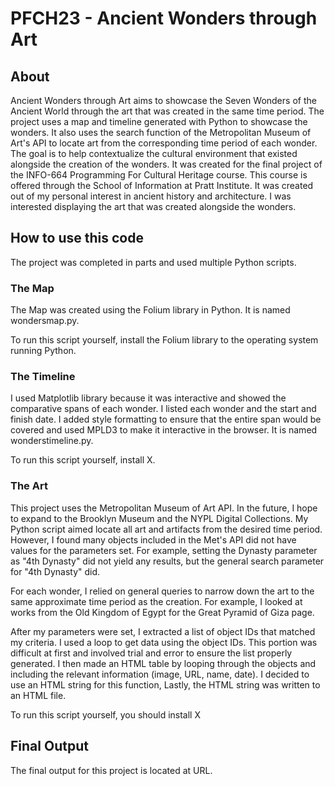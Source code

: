 # PFCH23 - Ancient Wonders through Art
## About
Ancient Wonders through Art aims to showcase the Seven Wonders of the Ancient World through the art that was created in the same time period. The project uses a map and timeline generated with Python to showcase the wonders. It also uses the search function of the Metropolitan Museum of Art's API to locate art from the corresponding time period of each wonder. The goal is to help contextualize the cultural environment that existed alongside the creation of the wonders. 
It was created for the final project of the INFO-664 Programming For Cultural Heritage course. This course is offered through the School of Information at Pratt Institute.
It was created out of my personal interest in ancient history and architecture. I was interested displaying the art that was created alongside the wonders. 
## How to use this code
The project was completed in parts and used multiple Python scripts.
### The Map
The Map was created using the Folium library in Python. It is named wondersmap.py. 

To run this script yourself, install the Folium library to the operating system running Python. 
### The Timeline
I used Matplotlib library because it was interactive and showed the comparative spans of each wonder. I listed each wonder and the start and finish date. I added style formatting to ensure that the entire span would be covered and used MPLD3 to make it interactive in the browser. It is named wonderstimeline.py.

To run this script yourself, install X. 
### The Art
This project uses the Metropolitan Museum of Art API. In the future, I hope to expand to the Brooklyn Museum and the NYPL Digital Collections. 
My Python script aimed locate all art and artifacts from the desired time period. However, I found many objects included in the Met's API did not have values for the parameters set. For example, setting the Dynasty parameter as "4th Dynasty" did not yield any results, but the general search parameter for "4th Dynasty" did. 

For each wonder, I relied on general queries to narrow down the art to the same approximate time period as the creation. For example, I looked at works from the Old Kingdom of Egypt for the Great Pyramid of Giza page. 

After my parameters were set, I extracted a list of object IDs that matched my criteria. I used a loop to get data using the object IDs. This portion was difficult at first and involved trial and error to ensure the list properly generated. I then made an HTML table by looping through the objects and including the relevant information (image, URL, name, date). I decided to use an HTML string for this function, Lastly, the HTML string was written to an HTML file. 

To run this script yourself, you should install X 
## Final Output
The final output for this project is located at URL. 
